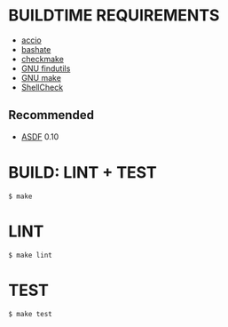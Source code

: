 # BUILDTIME REQUIREMENTS

* [accio](https://github.com/mcandre/accio)
* [bashate](https://pypi.python.org/pypi/bashate/0.5.1)
* [checkmake](https://github.com/mrtazz/checkmake)
* [GNU findutils](https://www.gnu.org/software/findutils/)
* [GNU make](https://www.gnu.org/software/make/)
* [ShellCheck](https://hackage.haskell.org/package/ShellCheck)

## Recommended

* [ASDF](https://asdf-vm.com/) 0.10

# BUILD: LINT + TEST

```console
$ make
```

# LINT

```console
$ make lint
```

# TEST

```console
$ make test
```
